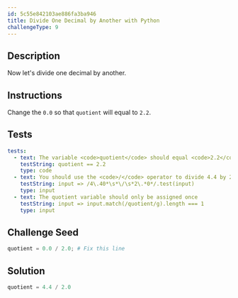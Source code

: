 ```yaml
---
id: 5c55e842103ae886fa3ba946
title: Divide One Decimal by Another with Python
challengeType: 9
---
```


## Description
<section id='description'>
Now let's divide one decimal by another.
</section>

## Instructions
<section id='instructions'>
Change the <code>0.0</code> so that <code>quotient</code> will equal to <code>2.2</code>.
</section>

## Tests
<section id='tests'>

```yml
tests:
  - text: The variable <code>quotient</code> should equal <code>2.2</code>
    testString: quotient == 2.2
    type: code
  - text: You should use the <code>/</code> operator to divide 4.4 by 2
    testString: input => /4\.40*\s*\/\s*2\.*0*/.test(input)
    type: input
  - text: The quotient variable should only be assigned once
    testString: input => input.match(/quotient/g).length === 1
    type: input
```

</section>

## Challenge Seed
<section id='challengeSeed'>

<div id='py-seed'>

```python
quotient = 0.0 / 2.0; # Fix this line


```

</div>

</section>

## Solution
<section id='solution'>

```python
quotient = 4.4 / 2.0
```
</section>
